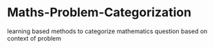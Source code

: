 # Maths-Problem-Categorization
learning based methods to categorize mathematics question based on context of problem 
